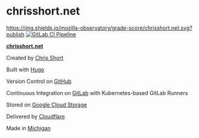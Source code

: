 # chrisshort.net

https://img.shields.io/mozilla-observatory/grade-score/chrisshort.net.svg?publish [![GitLab CI Pipeline](https://gitlab.com/chrisshort/chrisshort.net/badges/master/build.svg)](https://gitlab.com/chrisshort/chrisshort.net/pipelines?scope=master)

[**chrisshort.net**](https://chrisshort.net)

Created by [Chris Short](https://chrisshort.net/)

Built with [Hugo](https://gohugo.io/)

Version Control on [GitHub](https://github.com/chris-short/chrisshort.net)

Continuous Integration on [GitLab](https://gitlab.com/chrisshort/chrisshort.net/pipelines) with Kubernetes-based GitLab Runners

Stored on [Google Cloud Storage](https://cloud.google.com/storage/)

Delivered by [Cloudflare](https://www.cloudflare.com/)

Made in [Michigan](https://www.michigan.org/)
